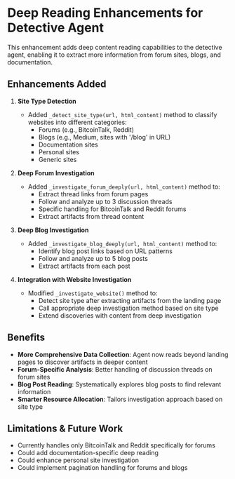 # Deep Reading Enhancements for Detective Agent

This enhancement adds deep content reading capabilities to the detective agent, enabling it to extract more information from forum sites, blogs, and documentation.

## Enhancements Added

1. **Site Type Detection**
   - Added `_detect_site_type(url, html_content)` method to classify websites into different categories:
     - Forums (e.g., BitcoinTalk, Reddit)
     - Blogs (e.g., Medium, sites with '/blog' in URL)
     - Documentation sites
     - Personal sites
     - Generic sites

2. **Deep Forum Investigation**
   - Added `_investigate_forum_deeply(url, html_content)` method to:
     - Extract thread links from forum pages
     - Follow and analyze up to 3 discussion threads
     - Specific handling for BitcoinTalk and Reddit forums
     - Extract artifacts from thread content

3. **Deep Blog Investigation**
   - Added `_investigate_blog_deeply(url, html_content)` method to:
     - Identify blog post links based on URL patterns
     - Follow and analyze up to 5 blog posts
     - Extract artifacts from each post

4. **Integration with Website Investigation**
   - Modified `_investigate_website()` method to:
     - Detect site type after extracting artifacts from the landing page
     - Call appropriate deep investigation method based on site type
     - Extend discoveries with content from deep investigation

## Benefits

- **More Comprehensive Data Collection**: Agent now reads beyond landing pages to discover artifacts in deeper content
- **Forum-Specific Analysis**: Better handling of discussion threads on forum sites
- **Blog Post Reading**: Systematically explores blog posts to find relevant information
- **Smarter Resource Allocation**: Tailors investigation approach based on site type

## Limitations & Future Work

- Currently handles only BitcoinTalk and Reddit specifically for forums
- Could add documentation-specific deep reading
- Could enhance personal site investigation
- Could implement pagination handling for forums and blogs